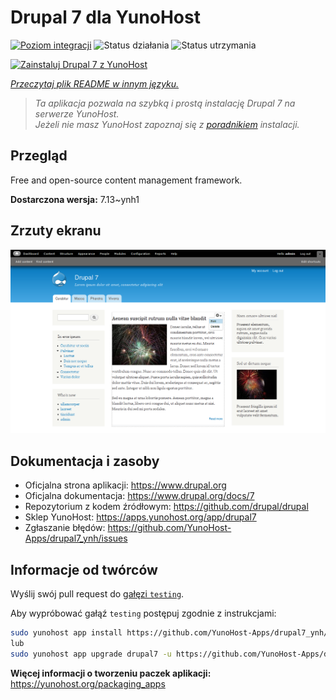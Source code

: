 <!--
To README zostało automatycznie wygenerowane przez <https://github.com/YunoHost/apps/tree/master/tools/readme_generator>
Nie powinno być ono edytowane ręcznie.
-->

# Drupal 7 dla YunoHost

[![Poziom integracji](https://apps.yunohost.org/badge/integration/drupal7)](https://ci-apps.yunohost.org/ci/apps/drupal7/)
![Status działania](https://apps.yunohost.org/badge/state/drupal7)
![Status utrzymania](https://apps.yunohost.org/badge/maintained/drupal7)

[![Zainstaluj Drupal 7 z YunoHost](https://install-app.yunohost.org/install-with-yunohost.svg)](https://install-app.yunohost.org/?app=drupal7)

*[Przeczytaj plik README w innym języku.](./ALL_README.md)*

> *Ta aplikacja pozwala na szybką i prostą instalację Drupal 7 na serwerze YunoHost.*  
> *Jeżeli nie masz YunoHost zapoznaj się z [poradnikiem](https://yunohost.org/install) instalacji.*

## Przegląd

Free and open-source content management framework.


**Dostarczona wersja:** 7.13~ynh1

## Zrzuty ekranu

![Zrzut ekranu z Drupal 7](./doc/screenshots/screenshot.png)

## Dokumentacja i zasoby

- Oficjalna strona aplikacji: <https://www.drupal.org>
- Oficjalna dokumentacja: <https://www.drupal.org/docs/7>
- Repozytorium z kodem źródłowym: <https://github.com/drupal/drupal>
- Sklep YunoHost: <https://apps.yunohost.org/app/drupal7>
- Zgłaszanie błędów: <https://github.com/YunoHost-Apps/drupal7_ynh/issues>

## Informacje od twórców

Wyślij swój pull request do [gałęzi `testing`](https://github.com/YunoHost-Apps/drupal7_ynh/tree/testing).

Aby wypróbować gałąź `testing` postępuj zgodnie z instrukcjami:

```bash
sudo yunohost app install https://github.com/YunoHost-Apps/drupal7_ynh/tree/testing --debug
lub
sudo yunohost app upgrade drupal7 -u https://github.com/YunoHost-Apps/drupal7_ynh/tree/testing --debug
```

**Więcej informacji o tworzeniu paczek aplikacji:** <https://yunohost.org/packaging_apps>
